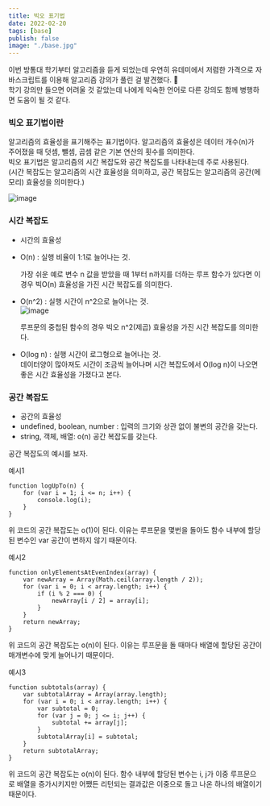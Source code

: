 ```yaml
---
title: 빅오 표기법
date: 2022-02-20
tags: [base]
publish: false
image: "./base.jpg"
---
```


이번 방통대 학기부터 알고리즘을 듣게 되었는데 우연히 유데미에서 저렴한 가격으로 자바스크립트를 이용해 알고리즘 강의가 풀린 걸 발견했다. 🥰  
학기 강의만 들으면 어려울 것 같았는데 나에게 익숙한 언어로 다른 강의도 함께 병행하면 도움이 될 것 같다.

### 빅오 표기법이란

알고리즘의 효율성을 표기해주는 표기법이다. 알고리즘의 효율성은 데이터 개수(n)가 주어졌을 때 덧셈, 뺄셈, 곱셈 같은 기본 연산의 횟수를 의미한다.  
빅오 표기법은 알고리즘의 시간 복잡도와 공간 복잡도를 나타내는데 주로 사용된다.  
(시간 복잡도는 알고리즘의 시간 효율성을 의미하고, 공간 복잡도는 알고리즘의 공간(메모리) 효율성을 의미한다.)

![image](https://user-images.githubusercontent.com/24996316/154831296-dc1994da-af15-4c35-bc02-57e48279714b.png)

### 시간 복잡도

- 시간의 효율성

- O(n) : 실행 비율이 1:1로 늘어나는 것.

  가장 쉬운 예로 변수 n 값을 받았을 때 1부터 n까지를 더하는 루프 함수가 있다면 이 경우 빅O(n) 효율성을 가진 시간 복잡도를 의미한다.

- O(n^2) : 실행 시간이 n^2으로 늘어나는 것.  
   ![image](https://user-images.githubusercontent.com/24996316/154831345-12c37cef-5606-4e56-bed5-0e37a104a85a.png)

  루프문의 중첩된 함수의 경우 빅오 n^2(제곱) 효율성을 가진 시간 복잡도를 의미한다.

- O(log n) : 실행 시간이 로그형으로 늘어나는 것.  
   데이터양이 많아져도 시간이 조금씩 늘어나며 시간 복잡도에서 O(log n)이 나오면 좋은 시간 효율성을 가졌다고 본다.

### 공간 복잡도

- 공간의 효율성
- undefined, boolean, number : 입력의 크기와 상관 없이 불변의 공간을 갖는다.
- string, 객체, 배열: o(n) 공간 복잡도를 갖는다.

공간 복잡도의 예시를 보자.

예시1

```
function logUpTo(n) {
    for (var i = 1; i <= n; i++) {
        console.log(i);
    }
}
```

위 코드의 공간 복잡도는 o(1)이 된다. 이유는 루프문을 몇번을 돌아도 함수 내부에 할당된 변수인 var 공간이 변하지 않기 때문이다.

예시2

```
function onlyElementsAtEvenIndex(array) {
    var newArray = Array(Math.ceil(array.length / 2));
    for (var i = 0; i < array.length; i++) {
        if (i % 2 === 0) {
            newArray[i / 2] = array[i];
        }
    }
    return newArray;
}
```

위 코드의 공간 복잡도는 o(n)이 된다. 이유는 루프문을 돌 때마다 배열에 할당된 공간이 매개변수에 맞게 늘어나기 때문이다.

예시3

```
function subtotals(array) {
    var subtotalArray = Array(array.length);
    for (var i = 0; i < array.length; i++) {
        var subtotal = 0;
        for (var j = 0; j <= i; j++) {
            subtotal += array[j];
        }
        subtotalArray[i] = subtotal;
    }
    return subtotalArray;
}
```

위 코드의 공간 복잡도는 o(n)이 된다. 함수 내부에 할당된 변수는 i, j가 이중 루프문으로 배열을 증가시키지만 어쨌든 리턴되는 결과값은 이중으로 돌고 나온 하나의 배열이기 때문이다.
